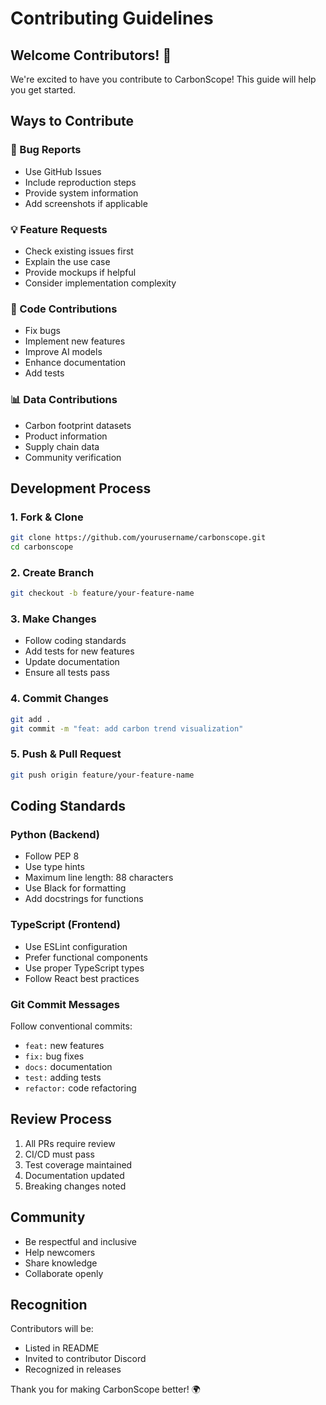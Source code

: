 # Contributing Guidelines

## Welcome Contributors! 🎉

We're excited to have you contribute to CarbonScope! This guide will help you get started.

## Ways to Contribute

### 🐛 Bug Reports
- Use GitHub Issues
- Include reproduction steps
- Provide system information
- Add screenshots if applicable

### 💡 Feature Requests
- Check existing issues first
- Explain the use case
- Provide mockups if helpful
- Consider implementation complexity

### 🔬 Code Contributions
- Fix bugs
- Implement new features
- Improve AI models
- Enhance documentation
- Add tests

### 📊 Data Contributions
- Carbon footprint datasets
- Product information
- Supply chain data
- Community verification

## Development Process

### 1. Fork & Clone
```bash
git clone https://github.com/yourusername/carbonscope.git
cd carbonscope
```

### 2. Create Branch
```bash
git checkout -b feature/your-feature-name
```

### 3. Make Changes
- Follow coding standards
- Add tests for new features
- Update documentation
- Ensure all tests pass

### 4. Commit Changes
```bash
git add .
git commit -m "feat: add carbon trend visualization"
```

### 5. Push & Pull Request
```bash
git push origin feature/your-feature-name
```

## Coding Standards

### Python (Backend)
- Follow PEP 8
- Use type hints
- Maximum line length: 88 characters
- Use Black for formatting
- Add docstrings for functions

### TypeScript (Frontend)
- Use ESLint configuration
- Prefer functional components
- Use proper TypeScript types
- Follow React best practices

### Git Commit Messages
Follow conventional commits:
- `feat:` new features
- `fix:` bug fixes
- `docs:` documentation
- `test:` adding tests
- `refactor:` code refactoring

## Review Process

1. All PRs require review
2. CI/CD must pass
3. Test coverage maintained
4. Documentation updated
5. Breaking changes noted

## Community

- Be respectful and inclusive
- Help newcomers
- Share knowledge
- Collaborate openly

## Recognition

Contributors will be:
- Listed in README
- Invited to contributor Discord
- Recognized in releases

Thank you for making CarbonScope better! 🌍
